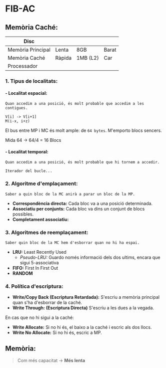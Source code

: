 # FIB-AC

## Memòria Caché:

Disc| | | |
-|-|-|-|
Memòria Principal | Lenta | 8GB | Barat
Memòria Caché | Ràpida | 1MB (L2) | Car
Processador |

### 1. Tipus de localitats:

#### - Localitat espacial:
```
Quan accedim a una posició, és molt probable que accedim a les contigues.

V[i] -> V[i+1]
M(i-x, i+z)
```

El bus entre MP i MC és molt ample: de `64 bytes`. M'emporto blocs sencers.

Mida 64 -> 64/4 = 16 Blocs

#### - Localitat temporal:
```
Quan accedim a una posició, és molt probable que hi tornem a accedir.

Iterador del bucle...
```

### 2. Algoritme d'emplaçament:
```
Saber a quin bloc de la MC anirà a parar un bloc de la MP.
```

- **Correspondència directa:** Cada bloc va a una posició determinada.
- **Associatiu per conjunts:** Cada bloc va dins un conjunt de blocs possibles.
- **Completament associatiu:**

### 3. Algoritmes de reemplaçament:
```
Saber quin bloc de la MC hem d'esborrar quan no hi ha espai.
```

- **LRU:** Least Recently Used
  - *Pseudo-LRU:* Guardo només informació dels dos ultims, encara que sigui 5-associativa
- **FIFO:** First In First Out
- **RANDOM**

### 4. Política d'escriptura:

- **Write/Copy Back (Escriptura Retardada):** S'escriu a memòria principal quan s'ha d'esborrar de la caché.
- **Write Through: (Escriptura Directa)** S'escriu a les dues a la vegada.

En cas que no hi sigui a la caché:
- **Write Allocate:** Si no hi és, el baixo a la caché i escric als dos llocs.
- **Write No Allocate:** Si no hi és, escric a MP.

## Memòria:
> Com més capacitat -> **Més lenta**
